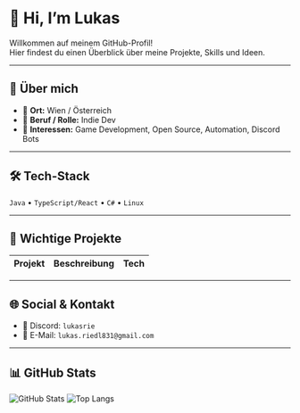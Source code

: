 # 👋 Hi, I’m **Lukas**

Willkommen auf meinem GitHub-Profil!  
Hier findest du einen Überblick über meine Projekte, Skills und Ideen.

---

## 🚀 Über mich
- 🏡 **Ort:** Wien / Österreich
- 💼 **Beruf / Rolle:** Indie Dev
- 🎯 **Interessen:** Game Development, Open Source, Automation, Discord Bots

---

## 🛠️ Tech-Stack

`Java` • `TypeScript/React` • `C#` • `Linux`


---

## 📂 Wichtige Projekte
| Projekt | Beschreibung | Tech |
|--------|-------------|------|


---

## 🌐 Social & Kontakt
- 💬 Discord: `lukasrie`  
- 📧 E-Mail: `lukas.riedl831@gmail.com`  

---

## 📊 GitHub Stats
![GitHub Stats](https://github-readme-stats.vercel.app/api?username=lukasr01&show_icons=true&theme=radical)
![Top Langs](https://github-readme-stats.vercel.app/api/top-langs/?username=lukasr01&layout=compact&theme=radical)
